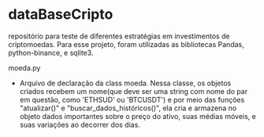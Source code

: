 # dataBaseCripto
repositório para teste de diferentes estratégias em investimentos de criptomoedas. Para esse projeto, foram utilizadas as bibliotecas Pandas, python-binance, e sqlite3.

moeda.py
- Arquivo de declaração da class moeda. Nessa classe, os objetos criados recebem um nome(que deve ser uma string com nome do par em questão, como 'ETHSUD' ou 'BTCUSDT') e por meio das funções "atualizar()" e "buscar_dados_históricos()", ela cria e armazena no objeto dados importantes sobre o preço do ativo, suas médias móveis, e suas variações ao decorrer dos dias.

